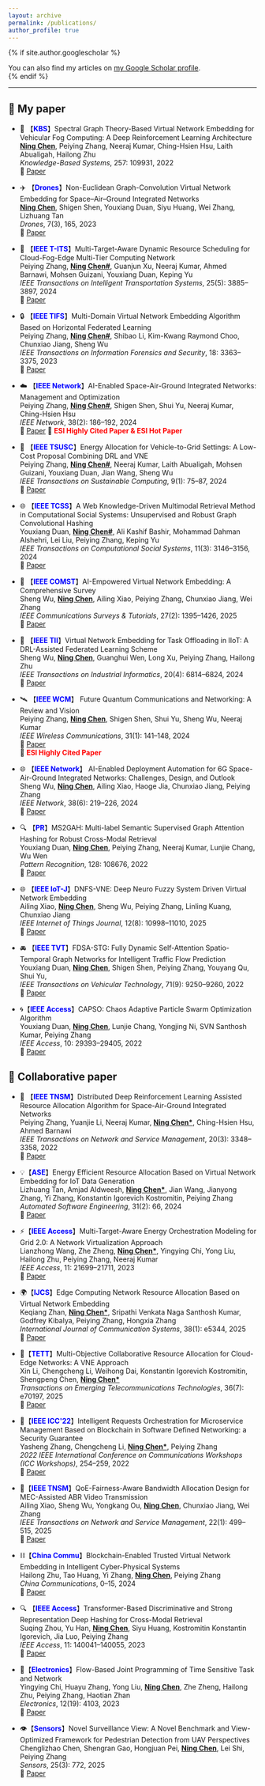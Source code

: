```yaml
---
layout: archive
permalink: /publications/
author_profile: true
---
```


{% if site.author.googlescholar %}
  <div class="wordwrap">You can also find my articles on <a href="{{site.author.googlescholar}}">my Google Scholar profile</a>.</div>
{% endif %}  


---

## 📘 My paper

- 🚗 【<b><font color=blue>KBS</font></b>】Spectral Graph Theory-Based Virtual Network Embedding for Vehicular Fog Computing: A Deep Reinforcement Learning Architecture<br>
  <u><b>Ning Chen</b></u>, Peiying Zhang, Neeraj Kumar, Ching-Hsien Hsu, Laith Abualigah, Hailong Zhu<br>
  <i>Knowledge-Based Systems</i>, 257: 109931, 2022   
  🔗 [Paper](https://www.sciencedirect.com/science/article/abs/pii/S0950705122010243)

- ✈️ 【<b><font color=blue>Drones</font></b>】Non-Euclidean Graph-Convolution Virtual Network Embedding for Space–Air–Ground Integrated Networks<br>
  <u><b>Ning Chen</b></u>, Shigen Shen, Youxiang Duan, Siyu Huang, Wei Zhang, Lizhuang Tan<br>
  <i>Drones</i>, 7(3), 165, 2023   
  🔗 [Paper](https://www.mdpi.com/2504-446X/7/3/165)

- 🚦 【<b><font color=blue>IEEE T-ITS</font></b>】Multi-Target-Aware Dynamic Resource Scheduling for Cloud-Fog-Edge Multi-Tier Computing Network<br>
  Peiying Zhang, <u><b>Ning Chen#</b></u>, Guanjun Xu, Neeraj Kumar, Ahmed Barnawi, Mohsen Guizani, Youxiang Duan, Keping Yu<br>
  <i>IEEE Transactions on Intelligent Transportation Systems</i>, 25(5): 3885–3897, 2024  
  🔗 [Paper](https://ieeexplore.ieee.org/abstract/document/10323248)

- 🔒 【<b><font color=blue>IEEE TIFS</font></b>】Multi-Domain Virtual Network Embedding Algorithm Based on Horizontal Federated Learning<br>
  Peiying Zhang, <u><b>Ning Chen#</b></u>, Shibao Li, Kim-Kwang Raymond Choo, Chunxiao Jiang, Sheng Wu<br>
  <i>IEEE Transactions on Information Forensics and Security</i>, 18: 3363–3375, 2023  
  🔗 [Paper](https://ieeexplore.ieee.org/abstract/document/10132867)

- ☁️ 【<b><font color=blue>IEEE Network</font></b>】AI-Enabled Space-Air-Ground Integrated Networks: Management and Optimization<br>
  Peiying Zhang, <u><b>Ning Chen#</b></u>, Shigen Shen, Shui Yu, Neeraj Kumar, Ching-Hsien Hsu<br>
  <i>IEEE Network</i>, 38(2): 186–192, 2024  
  🔗 [Paper](https://ieeexplore.ieee.org/abstract/document/10103768)
  🏅 <font color=red><b>ESI Highly Cited Paper & ESI Hot Paper</b></font>
  
- 🔋 【<b><font color=blue>IEEE TSUSC</font></b>】Energy Allocation for Vehicle-to-Grid Settings: A Low-Cost Proposal Combining DRL and VNE<br>
  Peiying Zhang, <u><b>Ning Chen#</b></u>, Neeraj Kumar, Laith Abualigah, Mohsen Guizani, Youxiang Duan, Jian Wang, Sheng Wu<br>
  <i>IEEE Transactions on Sustainable Computing</i>, 9(1): 75–87, 2024  
  🔗 [Paper](https://ieeexplore.ieee.org/abstract/document/10226295)

  
- 🌐 【<b><font color=blue>IEEE TCSS</font></b>】A Web Knowledge-Driven Multimodal Retrieval Method in Computational Social Systems: Unsupervised and Robust Graph Convolutional Hashing<br>
  Youxiang Duan, <u><b>Ning Chen#</b></u>, Ali Kashif Bashir, Mohammad Dahman Alshehri, Lei Liu, Peiying Zhang, Keping Yu<br>
  <i>IEEE Transactions on Computational Social Systems</i>, 11(3): 3146–3156, 2024  
  🔗 [Paper](https://ieeexplore.ieee.org/abstract/document/9941497)
  
- 🎯 【<b><font color=blue>IEEE COMST</font></b>】AI-Empowered Virtual Network Embedding: A Comprehensive Survey<br>
  Sheng Wu, <u><b>Ning Chen</b></u>, Ailing Xiao, Peiying Zhang, Chunxiao Jiang, Wei Zhang<br>
  <i>IEEE Communications Surveys & Tutorials</i>, 27(2): 1395–1426, 2025  
  🔗 [Paper](https://ieeexplore.ieee.org/abstract/document/10587211)

- 🧠 【<b><font color=blue>IEEE TII</font></b>】Virtual Network Embedding for Task Offloading in IIoT: A DRL-Assisted Federated Learning Scheme<br>
  Sheng Wu, <u><b>Ning Chen</b></u>, Guanghui Wen, Long Xu, Peiying Zhang, Hailong Zhu<br>
  <i>IEEE Transactions on Industrial Informatics</i>, 20(4): 6814–6824, 2024  
  🔗 [Paper](https://ieeexplore.ieee.org/abstract/document/10413579)

- 🛰️ 【<b><font color=blue>IEEE WCM</font></b>】 Future Quantum Communications and Networking: A Review and Vision<br>
  Peiying Zhang, <u><b>Ning Chen</b></u>, Shigen Shen, Shui Yu, Sheng Wu, Neeraj Kumar<br>
  <i>IEEE Wireless Communications</i>, 31(1): 141–148, 2024  
  🔗 [Paper](https://ieeexplore.ieee.org/abstract/document/9928082)  
  🏅 <font color=red><b>ESI Highly Cited Paper</b></font>
  
- 🌐 【<b><font color=blue>IEEE Network</font></b>】 AI-Enabled Deployment Automation for 6G Space-Air-Ground Integrated Networks: Challenges, Design, and Outlook<br>
  Sheng Wu, <u><b>Ning Chen</b></u>, Ailing Xiao, Haoge Jia, Chunxiao Jiang, Peiying Zhang<br>
  <i>IEEE Network</i>, 38(6): 219–226, 2024  
  🔗 [Paper](https://ieeexplore.ieee.org/abstract/document/10443704)

- 🔍 【<b><font color=blue>PR</font></b>】MS2GAH: Multi-label Semantic Supervised Graph Attention Hashing for Robust Cross-Modal Retrieval<br>
  Youxiang Duan, <u><b>Ning Chen</b></u>, Peiying Zhang, Neeraj Kumar, Lunjie Chang, Wu Wen<br>
  <i>Pattern Recognition</i>, 128: 108676, 2022  
  🔗 [Paper](https://www.sciencedirect.com/science/article/abs/pii/S0031320322001571)

- 🌐 【<b><font color=blue>IEEE IoT-J</font></b>】DNFS-VNE: Deep Neuro Fuzzy System Driven Virtual Network Embedding<br>
  Ailing Xiao, <u><b>Ning Chen</b></u>, Sheng Wu, Peiying Zhang, Linling Kuang, Chunxiao Jiang<br>
  <i>IEEE Internet of Things Journal</i>, 12(8): 10998–11010, 2025  
  🔗 [Paper](https://ieeexplore.ieee.org/document/10787254)

- 🚘 【<b><font color=blue>IEEE TVT</font></b>】FDSA-STG: Fully Dynamic Self-Attention Spatio-Temporal Graph Networks for Intelligent Traffic Flow Prediction<br>
  Youxiang Duan, <u><b>Ning Chen</b></u>, Shigen Shen, Peiying Zhang, Youyang Qu, Shui Yu,<br>
  <i>IEEE Transactions on Vehicular Technology</i>, 71(9): 9250–9260, 2022  
  🔗 [Paper](https://ieeexplore.ieee.org/abstract/document/9782553)

- 🌀【<b><font color=blue>IEEE Access</font></b>】CAPSO: Chaos Adaptive Particle Swarm Optimization Algorithm<br>
  Youxiang Duan, <u><b>Ning Chen</b></u>, Lunjie Chang, Yongjing Ni, SVN Santhosh Kumar, Peiying Zhang<br>
  <i>IEEE Access</i>, 10: 29393–29405, 2022  
  🔗 [Paper](https://ieeexplore.ieee.org/abstract/document/9732987)

## 📘 Collaborative paper

- 📡 【<b><font color=blue>IEEE TNSM</font></b>】Distributed Deep Reinforcement Learning Assisted Resource Allocation Algorithm for Space-Air-Ground Integrated Networks<br>
  Peiying Zhang, Yuanjie Li, Neeraj Kumar, <u><b>Ning Chen*</b></u>, Ching-Hsien Hsu, Ahmed Barnawi<br>
  <i>IEEE Transactions on Network and Service Management</i>, 20(3): 3348–3358, 2022  
  🔗 [Paper](https://ieeexplore.ieee.org/abstract/document/9999560)

- 💡【<b><font color=blue>ASE</font></b>】Energy Efficient Resource Allocation Based on Virtual Network Embedding for IoT Data Generation<br>
  Lizhuang Tan, Amjad Aldweesh, <u><b>Ning Chen*</b></u>, Jian Wang, Jianyong Zhang, Yi Zhang, Konstantin Igorevich Kostromitin, Peiying Zhang<br>
  <i>Automated Software Engineering</i>, 31(2): 66, 2024  
  🔗 [Paper](https://link.springer.com/article/10.1007/s10515-024-00463-8)

- ⚡【<b><font color=blue>IEEE Access</font></b>】Multi-Target-Aware Energy Orchestration Modeling for Grid 2.0: A Network Virtualization Approach<br>
  Lianzhong Wang, Zhe Zheng, <u><b>Ning Chen*</b></u>, Yingying Chi, Yong Liu, Hailong Zhu, Peiying Zhang, Neeraj Kumar<br>
  <i>IEEE Access</i>, 11: 21699–21711, 2023  
  🔗 [Paper](https://ieeexplore.ieee.org/abstract/document/10057385)

- 🌍【<b><font color=blue>IJCS</font></b>】Edge Computing Network Resource Allocation Based on Virtual Network Embedding<br>
  Keqiang Zhan, <u><b>Ning Chen*</b></u>, Sripathi Venkata Naga Santhosh Kumar, Godfrey Kibalya, Peiying Zhang, Hongxia Zhang<br>
  <i>International Journal of Communication Systems</i>, 38(1): e5344, 2025  
  🔗 [Paper](https://onlinelibrary.wiley.com/doi/abs/10.1002/dac.5344)

- 🧩【<b><font color=blue>TETT</font></b>】Multi-Objective Collaborative Resource Allocation for Cloud-Edge Networks: A VNE Approach<br>
  Xin Li, Chengcheng Li, Weihong Dai, Konstantin Igorevich Kostromitin, Shengpeng Chen, <u><b>Ning Chen*</b></u><br>
  <i>Transactions on Emerging Telecommunications Technologies</i>, 36(7): e70197, 2025  
  🔗 [Paper](https://onlinelibrary.wiley.com/doi/abs/10.1002/ett.70197)

- 🔐【<b><font color=blue>IEEE ICC'22</font></b>】Intelligent Requests Orchestration for Microservice Management Based on Blockchain in Software Defined Networking: a Security Guarantee<br>
  Yasheng Zhang, Chengcheng Li, <u><b>Ning Chen*</b></u>, Peiying Zhang<br>
  <i>2022 IEEE International Conference on Communications Workshops (ICC Workshops)</i>, 254–259, 2022  
  🔗 [Paper](https://ieeexplore.ieee.org/abstract/document/9814536)
  

- 📶【<b><font color=blue>IEEE TNSM</font></b>】QoE-Fairness-Aware Bandwidth Allocation Design for MEC-Assisted ABR Video Transmission<br>
  Ailing Xiao, Sheng Wu, Yongkang Ou, <u><b>Ning Chen</b></u>, Chunxiao Jiang, Wei Zhang<br>
  <i>IEEE Transactions on Network and Service Management</i>, 22(1): 499–515, 2025  
  🔗 [Paper](https://ieeexplore.ieee.org/abstract/document/10701003)

- ⛓️【<b><font color=blue>China Commu</font></b>】Blockchain-Enabled Trusted Virtual Network Embedding in Intelligent Cyber-Physical Systems<br>
  Hailong Zhu, Tao Huang, Yi Zhang, <u><b>Ning Chen</b></u>, Peiying Zhang<br>
  <i>China Communications</i>, 0–15, 2024  
  🔗 [Paper](http://www.cic-chinacommunications.cn/EN/10.23919/JCC.ja.2024-0128)

- 🔍 【<b><font color=blue>IEEE Access</font></b>】Transformer-Based Discriminative and Strong Representation Deep Hashing for Cross-Modal Retrieval<br>
  Suqing Zhou, Yu Han, <u><b>Ning Chen</b></u>, Siyu Huang, Kostromitin Konstantin Igorevich, Jia Luo, Peiying Zhang<br>
  <i>IEEE Access</i>, 11: 140041–140055, 2023  
  🔗 [Paper](https://ieeexplore.ieee.org/abstract/document/10343159)

- 🧱【<b><font color=blue>Electronics</font></b>】Flow-Based Joint Programming of Time Sensitive Task and Network<br>
  Yingying Chi, Huayu Zhang, Yong Liu, <u><b>Ning Chen</b></u>, Zhe Zheng, Hailong Zhu, Peiying Zhang, Haotian Zhan<br>
  <i>Electronics</i>, 12(19): 4103, 2023  
  🔗 [Paper](https://www.mdpi.com/2079-9292/12/19/4103)

- 👁️【<b><font color=blue>Sensors</font></b>】Novel Surveillance View: A Novel Benchmark and View-Optimized Framework for Pedestrian Detection from UAV Perspectives<br>
  Chenglizhao Chen, Shengran Gao, Hongjuan Pei, <u><b>Ning Chen</b></u>, Lei Shi, Peiying Zhang<br>
  <i>Sensors</i>, 25(3): 772, 2025  
  🔗 [Paper](https://www.mdpi.com/1424-8220/25/3/772)

